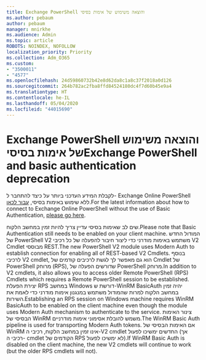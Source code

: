 ```yaml
---
title: Exchange PowerShell והוצאה משימוש של אימות בסיסי
ms.author: pebaum
author: pebaum
manager: mnirkhe
ms.audience: Admin
ms.topic: article
ROBOTS: NOINDEX, NOFOLLOW
localization_priority: Priority
ms.collection: Adm_O365
ms.custom:
- "3500011"
- "4577"
ms.openlocfilehash: 24d59860732b42e8d62da8c1a8c37f2018a0d126
ms.sourcegitcommit: 264b782ac2fba8ffd84524180dc4f7d60b45e9a4
ms.translationtype: HT
ms.contentlocale: he-IL
ms.lasthandoff: 05/04/2020
ms.locfileid: "44015690"
---
```

# <a name="exchange-powershell-and-basic-authentication-deprecation"></a><span data-ttu-id="880a3-102">Exchange PowerShell והוצאה משימוש של אימות בסיסי</span><span class="sxs-lookup"><span data-stu-id="880a3-102">Exchange PowerShell and basic authentication deprecation</span></span>

<span data-ttu-id="880a3-103">לקבלת המידע העדכני ביותר על כיצד להתחבר ל- Exchange Online PowerShell ללא שימוש באימות בסיסי, [עבור לכאן](https://aka.ms/psbasicauth).</span><span class="sxs-lookup"><span data-stu-id="880a3-103">For the latest information about how to connect to Exchange Online PowerShell without the use of Basic Authentication, [please go here](https://aka.ms/psbasicauth).</span></span>

<span data-ttu-id="880a3-104">שים לב שאימות בסיסי עדיין צריך להיות זמין במחשב הלקוח.</span><span class="sxs-lookup"><span data-stu-id="880a3-104">Please note that Basic Authentication still needs to be enabled on your client machine.</span></span>
<span data-ttu-id="880a3-105">המודול החדש של PowerShell V2 משתמש באימות מודרני כדי ליצור חיבור להפעלה של כל רכיבי V2 Cmdlet מבוססי REST.</span><span class="sxs-lookup"><span data-stu-id="880a3-105">The new PowerShell V2 module uses Modern Auth to establish connection for enabling all of REST-based V2 Cmdlets.</span></span> <span data-ttu-id="880a3-106">בנוסף לרכיבי V2 cmdlet, הוא גם מאפשר לך לגשת לרכיבים קודמים של Cmdlet של PowerShell מרוחק (RPS), שדורשים הפעלה של PowerShell מרוחק.</span><span class="sxs-lookup"><span data-stu-id="880a3-106">In addition to V2 cmdlets, it also allows you to access older Remote PowerShell (RPS) Cmdlets which requires a Remote PowerShell session to be established.</span></span> <span data-ttu-id="880a3-107">יצירת הפעלת RPS במחשב Windows דורשת ש-WinRM BasicAuth יהיה זמין במחשב הלקוח למרות שהמודול משתמש במנגנון אימות מודרני כדי לאמת את השירות.</span><span class="sxs-lookup"><span data-stu-id="880a3-107">Establishing an RPS session on Windows machine requires WinRM BasicAuth to be enabled on the client machine even though the module uses Modern Auth mechanism to authenticate to the service.</span></span> <span data-ttu-id="880a3-108">צינור האימות הבסיסי של WinRM משמש להובלת אסימוני אימות מודרניים.</span><span class="sxs-lookup"><span data-stu-id="880a3-108">The WinRM Basic Auth pipeline is used for transporting Modern Auth tokens.</span></span> <span data-ttu-id="880a3-109">אם האימות הבסיסי של WinRM אינו זמין במחשב הלקוח, רכיבי ה-V2 cmdlet החדשים ימשיכו לפעול (אך רכיבי ה- cmdlet הקודמים של RPS לא ימשיכו לפעול).</span><span class="sxs-lookup"><span data-stu-id="880a3-109">If WinRM Basic Auth is disabled on the client machine, the new V2 cmdlets will continue to work (but the older RPS cmdlets will not).</span></span>

